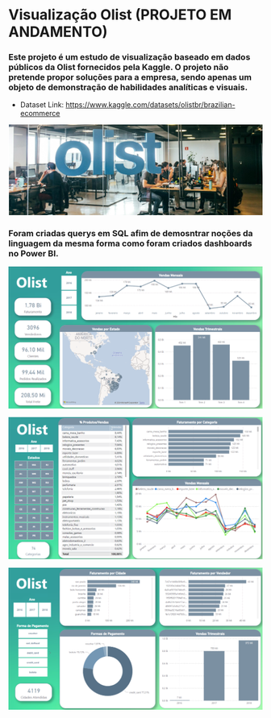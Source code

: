 # Visualização Olist (PROJETO EM ANDAMENTO) 

### Este projeto é um estudo de visualização baseado em dados públicos da Olist fornecidos pela Kaggle. O projeto não pretende propor soluções para a empresa, sendo apenas um objeto de demonstração de habilidades analíticas e visuais.
- Dataset Link: https://www.kaggle.com/datasets/olistbr/brazilian-ecommerce

<p align="center">
  <img src="images/Olist-wallpaper.jpg"/>
</p>


### Foram criadas querys em SQL afim de demosntrar noções da linguagem da mesma forma como foram criados dashboards no Power BI.

<p align="center">
  <img src="images/i1.png"/>
</p>

<p align="center">
  <img src="images/i2.png"/>
</p>

<p align="center">
  <img src="images/i3.png"/>
</p>


